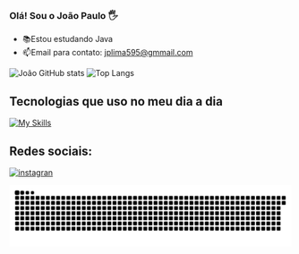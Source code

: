 ### Olá! Sou o João Paulo 🖐
- 📚Estou estudando Java
- 📫Email para contato: jplima595@gmmail.com 



![João GitHub stats](https://github-readme-stats.vercel.app/api?username=JPlima21&show_icons=true&theme=radical)
![Top Langs](https://github-readme-stats.vercel.app/api/top-langs/?username=JPlima21&layout=compact&theme=radical)

## Tecnologias que uso no meu dia a dia
[![My Skills](https://skillicons.dev/icons?i=py,java,postgres,vscode,windows)](https://skillicons.dev)

## Redes sociais:
[![instagran](https://img.shields.io/badge/Instagram-E4405F?style=for-the-badge&logo=instagram&logoColor=white)](https://www.instagram.com/jp.limaxx/)

![Snake animation](https://github.com/JPlima21/JPlima21/blob/output/github-contribution-grid-snake.svg)
